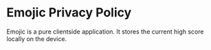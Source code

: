 # Emojic Privacy Policy

Emojic is a pure clientside application.
It stores the current high score locally on the device.
